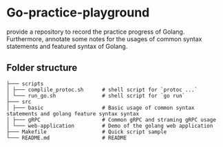 # Go-practice-playground

provide a repository to record the practice progress of Golang. Furthermore, annotate some notes for the usages of common syntax statements and featured syntax of Golang.

## Folder structure

``` text
├─── scripts
│ ├─── complile_protoc.sh      # shell script for `protoc ...`
│ └─── run_go.sh               # shell script for `go run`
├─── src
│ ├─── basic                   # Basic usage of common syntax statements and golang feature syntax syntax
│ ├─── gRPC                    # Common gRPC and straming gRPC usage
│ └─── web-application         # Demo of the golang web application
├─── Makefile                  # Quick script sample
└─── README.md                 # README
```